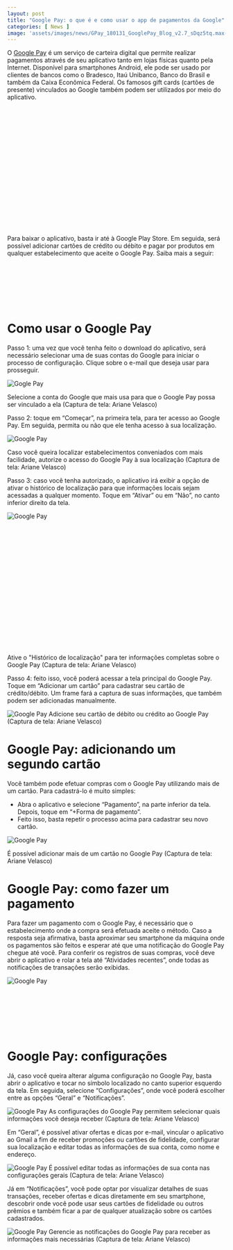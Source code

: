 ```yaml
---
layout: post
title: "Google Pay: o que é e como usar o app de pagamentos da Google"
categories: [ News ]
image: 'assets/images/news/GPay_180131_GooglePay_Blog_v2.7_sDqz5tq.max-1000x1000.jpg.png'
---
```


O [Google Pay](https://play.google.com/store/apps/details?id=com.google.android.apps.walletnfcrel&hl=pt_BR) é um serviço de carteira digital que permite realizar pagamentos através de seu aplicativo tanto em lojas físicas quanto pela Internet. Disponível para smartphones Android, ele pode ser usado por clientes de bancos como o Bradesco, Itaú Unibanco, Banco do Brasil e também da Caixa Econômica Federal. Os famosos gift cards (cartões de presente) vinculados ao Google também podem ser utilizados por meio do aplicativo.

<!-- QUADRADO -->
<script async src="//pagead2.googlesyndication.com/pagead/js/adsbygoogle.js"></script>
<ins class="adsbygoogle"
style="display:inline-block;width:336px;height:280px"
data-ad-client="ca-pub-2838251107855362"
data-ad-slot="5351066970"></ins>
<script>
(adsbygoogle = window.adsbygoogle || []).push({});
</script>

Para baixar o aplicativo, basta ir até à Google Play Store. Em seguida, será possível adicionar cartões de crédito ou débito e pagar por produtos em qualquer estabelecimento que aceite o Google Pay. Saiba mais a seguir:

<!-- MINI ANÚNCIO -->
<script async src="//pagead2.googlesyndication.com/pagead/js/adsbygoogle.js"></script>
<!-- Games Root -->
<ins class="adsbygoogle"
style="display:inline-block;width:730px;height:95px"
data-ad-client="ca-pub-2838251107855362"
data-ad-slot="5351066970"></ins>
<script>
(adsbygoogle = window.adsbygoogle || []).push({});
</script>

# Como usar o Google Pay

Passo 1: uma vez que você tenha feito o download do aplicativo, será necessário selecionar uma de suas contas do Google para iniciar o processo de configuração. Clique sobre o e-mail que deseja usar para prosseguir.

![Gogle Pay](/assets/images/news/287500.537434-Google-Pay.jpg)

Selecione a conta do Google que mais usa para que o Google Pay possa ser vinculado a ela (Captura de tela: Ariane Velasco)

Passo 2: toque em “Começar”, na primeira tela, para ter acesso ao Google Pay. Em seguida, permita ou não que ele tenha acesso à sua localização.

<!-- RETANGULO LARGO 2 -->
<script async src="//pagead2.googlesyndication.com/pagead/js/adsbygoogle.js"></script>
<ins class="adsbygoogle"
style="display:block; text-align:center;"
data-ad-layout="in-article"
data-ad-format="fluid"
data-ad-client="ca-pub-2838251107855362"
data-ad-slot="8549252987"></ins>
<script>
(adsbygoogle = window.adsbygoogle || []).push({});
</script>

![Google Pay](/assets/images/news/287501.537435-Google-Pay.jpg)

<!-- RETANGULO LARGO -->
<script async src="https://pagead2.googlesyndication.com/pagead/js/adsbygoogle.js"></script>
<!-- Informat -->
<ins class="adsbygoogle"
style="display:block"
data-ad-client="ca-pub-2838251107855362"
data-ad-slot="2327980059"
data-ad-format="auto"
data-full-width-responsive="true"></ins>
<script>
(adsbygoogle = window.adsbygoogle || []).push({});
</script>

Caso você queira localizar estabelecimentos conveniados com mais facilidade, autorize o acesso do Google Pay à sua localização (Captura de tela: Ariane Velasco)

Passo 3: caso você tenha autorizado, o aplicativo irá exibir a opção de ativar o histórico de localização para que informações locais sejam acessadas a qualquer momento. Toque em “Ativar” ou em “Não”, no canto inferior direito da tela.

![Google Pay](/assets/images/news/287502.537436-Google-Pay.jpg)

<!-- QUADRADO -->
<script async src="//pagead2.googlesyndication.com/pagead/js/adsbygoogle.js"></script>
<ins class="adsbygoogle"
style="display:inline-block;width:336px;height:280px"
data-ad-client="ca-pub-2838251107855362"                                                        
data-ad-slot="5351066970"></ins>
<script>
(adsbygoogle = window.adsbygoogle || []).push({});
</script>

Ative o "Histórico de localização" para ter informações completas sobre o Google Pay (Captura de tela: Ariane Velasco)

Passo 4: feito isso, você poderá acessar a tela principal do Google Pay. Toque em “Adicionar um cartão” para cadastrar seu cartão de crédito/débito. Um frame fará a captura de suas informações, que também podem ser adicionadas manualmente.

![Google Pay](/assets/images/news/287503.537437-Google-Pay.jpg)
Adicione seu cartão de débito ou crédito ao Google Pay (Captura de tela: Ariane Velasco)

# Google Pay: adicionando um segundo cartão

Você também pode efetuar compras com o Google Pay utilizando mais de um cartão. Para cadastrá-lo é muito simples:

- Abra o aplicativo e selecione “Pagamento”, na parte inferior da tela. Depois, toque em “+Forma de pagamento”.
- Feito isso, basta repetir o processo acima para cadastrar seu novo cartão.

![Google Pay](/assets/images/news/287504.537438-Google-Pay.jpg)

É possível adicionar mais de um cartão no Google Pay (Captura de tela: Ariane Velasco)

# Google Pay: como fazer um pagamento

Para fazer um pagamento com o Google Pay, é necessário que o estabelecimento onde a compra será efetuada aceite o método. Caso a resposta seja afirmativa, basta aproximar seu smartphone da máquina onde os pagamentos são feitos e esperar até que uma notificação do Google Pay chegue até você. Para conferir os registros de suas compras, você deve abrir o aplicativo e rolar a tela até “Atividades recentes”, onde todas as notificações de transações serão exibidas.

![Google Pay](/assets/images/news/287510.537446-Google-Pay.png)

<!-- MINI ANÚNCIO -->
<script async src="//pagead2.googlesyndication.com/pagead/js/adsbygoogle.js"></script>
<!-- Games Root -->
<ins class="adsbygoogle"
style="display:inline-block;width:730px;height:95px"
data-ad-client="ca-pub-2838251107855362"
data-ad-slot="5351066970"></ins>
<script>
(adsbygoogle = window.adsbygoogle || []).push({});
</script>

# Google Pay: configurações

Já, caso você queira alterar alguma configuração no Google Pay, basta abrir o aplicativo e tocar no símbolo localizado no canto superior esquerdo da tela. Em seguida, selecione “Configurações”, onde você poderá escolher entre as opções “Geral” e “Notificações”.

![Google Pay](/assets/images/news/287505.537439-Google-Pay.jpg)
As configurações do Google Pay permitem selecionar quais informações você deseja receber (Captura de tela: Ariane Velasco)

Em “Geral”, é possível ativar ofertas e dicas por e-mail, vincular o aplicativo ao Gmail a fim de receber promoções ou cartões de fidelidade, configurar sua localização e editar todas as informações de sua conta, como nome e endereço.

![Google Pay](/assets/images/news/287506.537440-Google-Pay.jpg)
É possível editar todas as informações de sua conta nas configurações gerais (Captura de tela: Ariane Velasco)

Já em “Notificações”, você pode optar por visualizar detalhes de suas transações, receber ofertas e dicas diretamente em seu smartphone, descobrir onde você pode usar seus cartões de fidelidade ou outros prêmios e também ficar a par de qualquer atualização sobre os cartões cadastrados.

![Google Pay](/assets/images/news/287507.537441-Google-Pay.jpg)
Gerencie as notificações do Google Pay para receber as informações mais necessárias (Captura de tela: Ariane Velasco)
